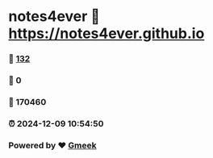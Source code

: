 # notes4ever :link: https://notes4ever.github.io 
### :page_facing_up: [132](https://notes4ever.github.io/tag.html) 
### :speech_balloon: 0 
### :hibiscus: 170460 
### :alarm_clock: 2024-12-09 10:54:50 
### Powered by :heart: [Gmeek](https://github.com/Meekdai/Gmeek)
